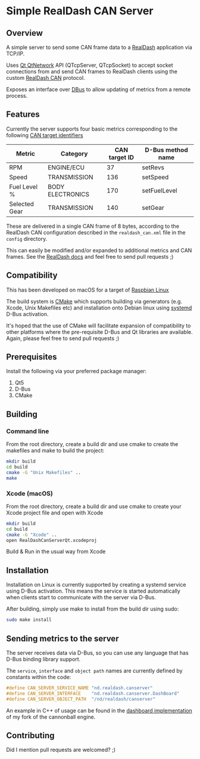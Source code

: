 # Simple RealDash CAN Server

## Overview

A simple server to send some CAN frame data to a [RealDash](https://realdash.net/index.php) application via TCP/IP. 

Uses [Qt QtNetwork](https://doc.qt.io/qt-5/qtnetwork-index.html) API (QTcpServer, QTcpSocket) to accept socket connections from and send CAN frames to RealDash clients using the custom [RealDash CAN](https://realdash.net/manuals/realdash_can.php) protocol.

Exposes an interface over [DBus](https://en.wikipedia.org/wiki/D-Bus) to allow updating of metrics from a remote process.

## Features
Currently the server supports four basic metrics corresponding to the following [CAN target identifiers](https://realdash.net/manuals/targetid.php)

|Metric|Category|CAN target ID|D-Bus method name|
|------|--------|-------------|-----------------|
|RPM|ENGINE/ECU |37|setRevs|
|Speed|TRANSMISSION|136|setSpeed|
Fuel Level %|BODY ELECTRONICS|170|setFuelLevel|
Selected Gear|TRANSMISSION|140|setGear|

These are delivered in a single CAN frame of 8 bytes, according to the RealDash CAN configuration described in the ```realdash_can.xml``` file in the ```config``` directory.

This can easily be modified and/or expanded to additional metrics and CAN frames. See the [RealDash docs](https://github.com/janimm/RealDash-extras/tree/master/RealDash-CAN) and feel free to send pull requests ;)


## Compatibility

This has been developed on macOS for a target of [Raspbian Linux](https://www.raspbian.org/)

The build system is [CMake](https://cmake.org/) which supports building via generators (e.g. Xcode, Unix Makefiles etc) and installation onto Debian linux using [systemd](https://systemd.io/) D-Bus activation.

It's hoped that the use of CMake will facilitate expansion of compatibility to other platforms where the pre-requisite D-Bus and Qt libraries are available. Again, please feel free to send pull requests ;)

## Prerequisites
Install the following via your preferred package manager:
1. Qt5
2. D-Bus
3. CMake

## Building

### Command line
From the root directory, create a build dir and use cmake to create the makefiles and make to build the project:
```bash
mkdir build
cd build
cmake -G "Unix Makefiles" ..
make
```
### Xcode (macOS)
From the root directory, create a build dir and use cmake to create your Xcode project file and open with Xcode
```bash
mkdir build
cd build
cmake -G "Xcode" ..
open RealDashCanServerQt.xcodeproj
```
Build & Run in the usual way from Xcode
## Installation
Installation on Linux is currently supported by creating a systemd service using D-Bus activation. This means the service is started automatically when clients start to communicate with the server via D-Bus.

After building, simply use make to install from the build dir using sudo:
```bash
sudo make install
```
## Sending metrics to the server ##
The server receives data via D-Bus, so you can use any language that has D-Bus binding library support. 

The ```service```, ```interface``` and ```object path``` names are currently defined by constants within the code:
```c
#define CAN_SERVER_SERVICE_NAME "nd.realdash.canserver"
#define CAN_SERVER_INTERFACE    "nd.realdash.canserver.DashBoard"
#define CAN_SERVER_OBJECT_PATH  "/nd/realdash/canserver"
```
An example in C++ of usage can be found in the [dashboard implementation](https://github.com/neildavis/cannonball/blob/real_dash/src/main/realdash/realdashclient.cpp) of my fork of the cannonball engine.
## Contributing
Did I mention pull requests are welcomed? ;)